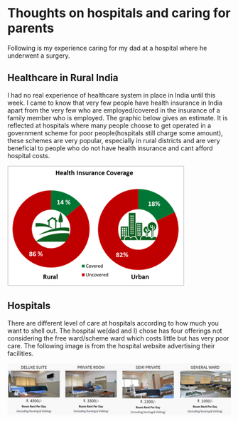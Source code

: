 # Thoughts on hospitals and caring for parents
Following is my experience caring for my dad at a hospital where he underwent a surgery.

## Healthcare in Rural India
I had no real experience of healthcare system in place in India until this week. I came to know that very few people have health insurance in India apart from the very few who are employed/covered in the insurance of a family member who is employed. The graphic below gives an estimate. It is reflected at hospitals where many people choose to get operated in a government scheme for poor people(hospitals still charge some amount), these schemes are very popular, especially in rural districts and are very beneficial to people who do not have health insurance and cant afford hospital costs. 

![](/images/Health_Insurance_Coverage_in_India_(Stats_from_NSSO_survey).png "Health Insurance Coverage in India:Stats from NSSO survey")

## Hospitals
There are different level of care at hospitals according to how much you want to shell out. The hospital we(dad and I) chose has four offerings not considering the free ward/scheme ward which costs little but has very poor care. The following image is from the hospital website advertising their facilities.

![](/images/hospital_wards.png "Hospital facilities")

